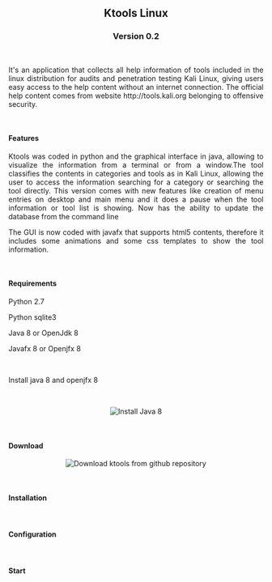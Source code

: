 <h2 align="center">Ktools Linux</h2>
<h3 align="center">Version 0.2</h3><br>
<p align="justify">It's an application that collects all help information of tools included in the linux distribution for audits and penetration testing Kali Linux, giving users easy access to the help content without an internet connection. The official help content comes from website http://tools.kali.org belonging to offensive security.</p>
<br>
<h4 align="left">Features</h4>
<p align="justify">Ktools was coded in python and the graphical interface in java, allowing to visualize the information from a terminal or from a window.The tool classifies the contents in categories and tools as in Kali Linux, allowing the user to access the information searching for a category or searching the tool directly. This version comes with new features like creation of menu entries on desktop and main menu and it does a pause when the tool information or tool list is showing. Now has the ability to update the database from the command line </p>
<p align="justify">The GUI is now coded with javafx that supports html5 contents, therefore it includes some animations and some css templates to show the tool information.</p>
<br>
<h4 align="left">Requirements</h4>
<p align="justify">Python 2.7</p>
<p align="justify">Python sqlite3</p>
<p align="justify">Java 8 or OpenJdk 8</p>
<p align="justify">Javafx 8 or Openjfx 8</p>
<br>
<p>Install java 8 and openjfx 8</p>
<br>
<p align="center"><img title="Install Java 8" src="https://2.bp.blogspot.com/-KX3UgmsVODo/WszmwbAAK6I/AAAAAAAAAVc/zdj8WlcyHvgGsu2Ad_4tkubrlSf5-IDsQCLcBGAs/s640/install%2B1.png"></p>
<br>
<h4 align="left">Download</h4>
<p align="center"><img title="Download ktools from github repository" src="https://2.bp.blogspot.com/-KG6LQf7NEUo/WszmwTrjmKI/AAAAAAAAAVg/iL8y3haYbfg9rshKO78CGUCJGKVHDaONQCLcBGAs/s640/install%2B2.png"></p>
<br>
<h4 align="left">Installation</h4>
<p align="justify"></p>
<br>
<h4 align="left">Configuration</h4>
<p align="justify"></p>
<br>
<h4 align="left">Start</h4>
<p align="justify"></p>
